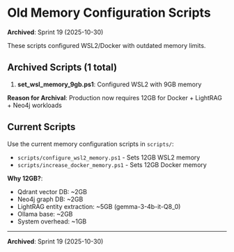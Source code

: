 # Old Memory Configuration Scripts

**Archived**: Sprint 19 (2025-10-30)

These scripts configured WSL2/Docker with outdated memory limits.

## Archived Scripts (1 total)

1. **set_wsl_memory_9gb.ps1**: Configured WSL2 with 9GB memory

**Reason for Archival**: Production now requires 12GB for Docker + LightRAG + Neo4j workloads

## Current Scripts

Use the current memory configuration scripts in `scripts/`:
- `scripts/configure_wsl2_memory.ps1` - Sets 12GB WSL2 memory
- `scripts/increase_docker_memory.ps1` - Sets 12GB Docker memory

**Why 12GB?**:
- Qdrant vector DB: ~2GB
- Neo4j graph DB: ~2GB
- LightRAG entity extraction: ~5GB (gemma-3-4b-it-Q8_0)
- Ollama base: ~2GB
- System overhead: ~1GB

---

**Archived**: Sprint 19 (2025-10-30)
